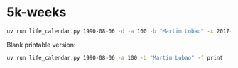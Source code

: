 # 5k-weeks

```bash
uv run life_calendar.py 1990-08-06 -d -a 100 -b "Martim Lobao" -x 2017-06-24,2019-06-19,2022-03-01,2023-11-10
```

Blank printable version:

```bash
uv run life_calendar.py 1990-08-06 -a 100 -b "Martim Lobao" -f print
```
